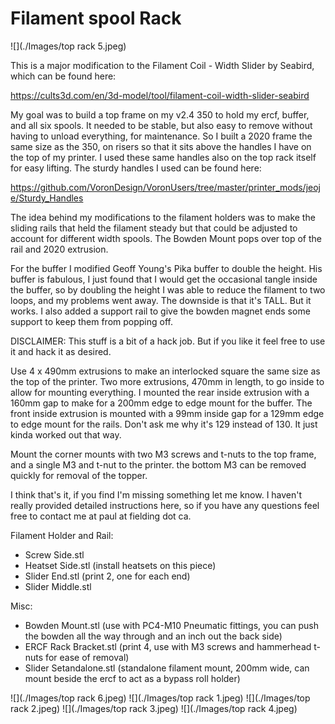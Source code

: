 # Filament spool Rack

![](./Images/top rack 5.jpeg)

This is a major modification to the Filament Coil - Width Slider by Seabird, which can be found here:

https://cults3d.com/en/3d-model/tool/filament-coil-width-slider-seabird

My goal was to build a top frame on my v2.4 350 to hold my ercf, buffer, and all six spools.  It needed to be stable, but also easy to remove without having to unload everything, for maintenance. So I built a 2020 frame the same size as the 350, on risers so that it sits above the handles I have on the top of my printer.  I used these same handles also on the top rack itself for easy lifting.  The sturdy handles I used can be found here:

https://github.com/VoronDesign/VoronUsers/tree/master/printer_mods/jeoje/Sturdy_Handles

The idea behind my modifications to the filament holders was to make the sliding rails that held the filament steady but that could be adjusted to account for different width spools. The Bowden Mount pops over top of the rail and 2020 extrusion.

For the buffer I modified Geoff Young's Pika buffer to double the height.  His buffer is fabulous, I just found that I would get the occasional tangle inside the buffer, so by doubling the height I was able to reduce the filament to two loops, and my problems went away.  The downside is that it's TALL.   But it works.   I also added a support rail to give the bowden magnet ends some support to keep them from popping off.

DISCLAIMER:  This stuff is a bit of a hack job.  But if you like it feel free to use it and hack it as desired.

Use 4 x 490mm extrusions to make an interlocked square the same size as the top of the printer.   Two more extrusions, 470mm in length, to go inside to allow for mounting everything.  I mounted the rear inside extrusion with a 160mm gap to make for a 200mm edge to edge mount for the buffer.  The front inside extrusion is mounted with a 99mm inside gap for a 129mm edge to edge mount for the rails. Don't ask me why it's 129 instead of 130. It just kinda worked out that way.

Mount the corner mounts with two M3 screws and t-nuts to the top frame, and a single M3 and t-nut to the printer.  the bottom M3 can be removed quickly for removal of the topper.

I think that's it, if you find I'm missing something let me know.  I haven't really provided detailed instructions here, so if you have any questions feel free to contact me at paul at fielding dot ca.

Filament Holder and Rail:
- Screw Side.stl
- Heatset Side.stl (install heatsets on this piece)
- Slider End.stl (print 2, one for each end)
- Slider Middle.stl

Misc:
- Bowden Mount.stl (use with PC4-M10 Pneumatic fittings, you can push the bowden all the way through and an inch out the back side)
- ERCF Rack Bracket.stl (print 4, use with M3 screws and hammerhead t-nuts for ease of removal)
- Slider Setandalone.stl (standalone filament mount, 200mm wide, can mount beside the ercf to act as a bypass roll holder)

![](./Images/top rack 6.jpeg)
![](./Images/top rack 1.jpeg)
![](./Images/top rack 2.jpeg)
![](./Images/top rack 3.jpeg)
![](./Images/top rack 4.jpeg)
